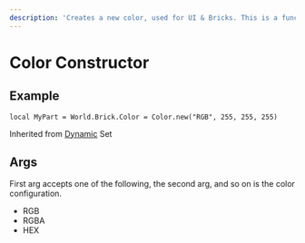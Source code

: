 ```yaml
---
description: 'Creates a new color, used for UI & Bricks. This is a function.'
---
```


# Color Constructor

## Example

```text
local MyPart = World.Brick.Color = Color.new("RGB", 255, 255, 255)
```

Inherited from [Dynamic](https://docs.brickverse.co/bricklua-lua-references-manual/dymanic) Set

## Args

First arg accepts one of the following, the second arg, and so on is the color configuration.

* RGB
* RGBA
* HEX

